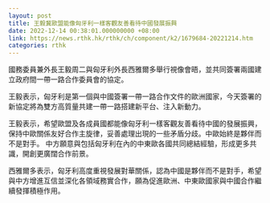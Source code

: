 ```yaml
---
layout: post
title: 王毅冀歐盟能像匈牙利一樣客觀友善看待中國發展振興
date: 2022-12-14 00:38:01.000000000 +08:00
link: https://news.rthk.hk/rthk/ch/component/k2/1679684-20221214.htm
categories: rthk
---
```


國務委員兼外長王毅周二與匈牙利外長西雅爾多舉行視像會晤，並共同簽署兩國建立政府間一帶一路合作委員會的協定。 

王毅表示，匈牙利是第一個與中國簽署一帶一路合作文件的歐洲國家，今天簽署的新協定將為雙方高質量共建一帶一路搭建新平台、注入新動力。 

王毅表示，希望歐盟及各成員國都能像匈牙利一樣客觀友善看待中國的發展振興，保持中歐關係友好合作主旋律，妥善處理出現的一些矛盾分歧。中歐始終是夥伴而不是對手。 中方願意與包括匈牙利在內的中東歐各國共同總結經驗，形成更多共識，開創更廣闊合作前景。 

西雅爾多表示，匈牙利高度重視發展對華關係，認為中國是夥伴而不是對手，希望與中方增進互信並深化各領域務實合作，願為促進歐洲、中東歐國家與中國合作繼續發揮積極作用。
